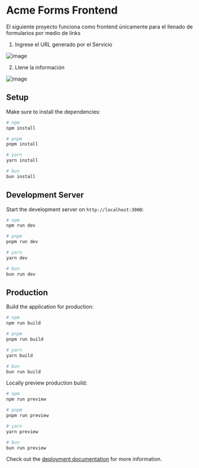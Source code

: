 # Acme Forms Frontend
El siguiente proyecto funciona como frontend únicamente para el llenado de formularios por medio de links
1. Ingrese el URL generado por el Servicio

![image](https://github.com/sbalex27/acme-frontend/assets/48226829/802c224e-96b6-4fd9-b5ef-1ea46574e794)

2. Llene la información

![image](https://github.com/sbalex27/acme-frontend/assets/48226829/67390b27-1510-4cb5-a931-4a39afa153b7)


## Setup

Make sure to install the dependencies:

```bash
# npm
npm install

# pnpm
pnpm install

# yarn
yarn install

# bun
bun install
```

## Development Server

Start the development server on `http://localhost:3000`:

```bash
# npm
npm run dev

# pnpm
pnpm run dev

# yarn
yarn dev

# bun
bun run dev
```

## Production

Build the application for production:

```bash
# npm
npm run build

# pnpm
pnpm run build

# yarn
yarn build

# bun
bun run build
```

Locally preview production build:

```bash
# npm
npm run preview

# pnpm
pnpm run preview

# yarn
yarn preview

# bun
bun run preview
```

Check out the [deployment documentation](https://nuxt.com/docs/getting-started/deployment) for more information.
